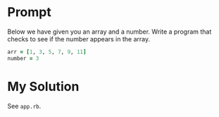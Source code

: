 # Prompt

Below we have given you an array and a number. Write a program that checks to see if the number appears in the array.

```ruby
arr = [1, 3, 5, 7, 9, 11]
number = 3
```

# My Solution

See `app.rb`.
